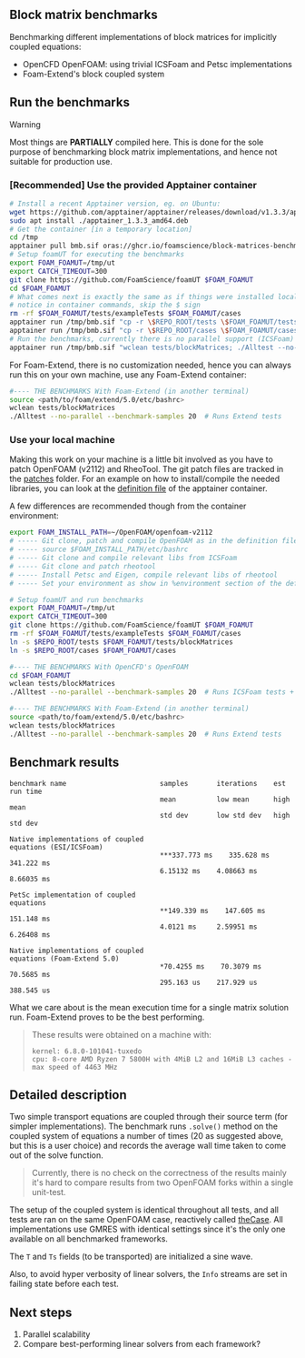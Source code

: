## Block matrix benchmarks

Benchmarking different implementations of block matrices for implicitly 
coupled equations:

- OpenCFD OpenFOAM: using trivial ICSFoam and Petsc implementations
- Foam-Extend's block coupled system

## Run the benchmarks

> [!WARNING]
> Most things are **PARTIALLY** compiled here. This is done for the sole purpose
> of benchmarking block matrix implementations, and hence not suitable for
> production use.

### [Recommended] Use the provided Apptainer container

```bash
# Install a recent Apptainer version, eg. on Ubuntu:
wget https://github.com/apptainer/apptainer/releases/download/v1.3.3/apptainer_1.3.3_amd64.deb
sudo apt install ./apptainer_1.3.3_amd64.deb
# Get the container [in a temporary location]
cd /tmp
apptainer pull bmb.sif oras://ghcr.io/foamscience/block-matrices-benchmark
# Setup foamUT for executing the benchmarks
export FOAM_FOAMUT=/tmp/ut
export CATCH_TIMEOUT=300
git clone https://github.com/FoamScience/foamUT $FOAM_FOAMUT
cd $FOAM_FOAMUT
# What comes next is exactly the same as if things were installed locally
# notice in container commands, skip the $ sign
rm -rf $FOAM_FOAMUT/tests/exampleTests $FOAM_FOAMUT/cases
apptainer run /tmp/bmb.sif "cp -r \$REPO_ROOT/tests \$FOAM_FOAMUT/tests/blockMatrices"
apptainer run /tmp/bmb.sif "cp -r \$REPO_ROOT/cases \$FOAM_FOAMUT/cases"
# Run the benchmarks, currently there is no parallel support (ICSFoam)
apptainer run /tmp/bmb.sif "wclean tests/blockMatrices; ./Alltest --no-parallel --benchmark-samples 20"
```

For Foam-Extend, there is no customization needed, hence you can always run this
on your own machine, use any Foam-Extend container:
```bash
#---- THE BENCHMARKS With Foam-Extend (in another terminal)
source <path/to/foam/extend/5.0/etc/bashrc>
wclean tests/blockMatrices
./Alltest --no-parallel --benchmark-samples 20  # Runs Extend tests
```

### Use your local machine

Making this work on your machine is a little bit involved as you have to patch OpenFOAM (v2112) and RheoTool.
The git patch files are tracked in the [patches](pactches)
folder. For an example on how to install/compile the needed libraries, you can look at the
[definition file](build/container.def) of the apptainer container.

A few differences are recommended though from the container environment:

```bash
export FOAM_INSTALL_PATH=~/OpenFOAM/openfoam-v2112
# ----- Git clone, patch and compile OpenFOAM as in the definition file
# ----- source $FOAM_INSTALL_PATH/etc/bashrc
# ----- Git clone and compile relevant libs from ICSFoam
# ----- Git clone and patch rheotool
# ----- Install Petsc and Eigen, compile relevant libs of rheotool
# ----- Set your environment as show in %environment section of the definition file

# Setup foamUT and run benchmarks
export FOAM_FOAMUT=/tmp/ut
export CATCH_TIMEOUT=300
git clone https://github.com/FoamScience/foamUT $FOAM_FOAMUT
rm -rf $FOAM_FOAMUT/tests/exampleTests $FOAM_FOAMUT/cases
ln -s $REPO_ROOT/tests $FOAM_FOAMUT/tests/blockMatrices
ln -s $REPO_ROOT/cases $FOAM_FOAMUT/cases

#---- THE BENCHMARKS With OpenCFD's OpenFOAM
cd $FOAM_FOAMUT
wclean tests/blockMatrices
./Alltest --no-parallel --benchmark-samples 20  # Runs ICSFoam tests + RheoTool

#---- THE BENCHMARKS With Foam-Extend (in another terminal)
source <path/to/foam/extend/5.0/etc/bashrc>
wclean tests/blockMatrices
./Alltest --no-parallel --benchmark-samples 20  # Runs Extend tests
```

## Benchmark results

```
benchmark name                       samples       iterations    est run time
                                     mean          low mean      high mean
                                     std dev       low std dev   high std dev

Native implementations of coupled 
equations (ESI/ICSFoam)
                                     ***337.773 ms    335.628 ms    341.222 ms 
                                     6.15132 ms    4.08663 ms    8.66035 ms

PetSc implementation of coupled                                                
equations
                                     **149.339 ms    147.605 ms    151.148 ms 
                                     4.0121 ms     2.59951 ms    6.26408 ms

Native implementations of coupled 
equations (Foam-Extend 5.0)
                                     *70.4255 ms    70.3079 ms    70.5685 ms 
                                     295.163 us    217.929 us    388.545 us
```
What we care about is the mean execution time for a single matrix solution run.
Foam-Extend proves to be the best performing.

> These results were obtained on a machine with:
> ```
> kernel: 6.8.0-101041-tuxedo
> cpu: 8-core AMD Ryzen 7 5800H with 4MiB L2 and 16MiB L3 caches - max speed of 4463 MHz
> ```

## Detailed description

Two simple transport equations are coupled through their source term (for simpler implementations).
The benchmark runs `.solve()` method on the coupled system of equations a number of times (20 as suggested
above, but this is a user choice)  and records the average wall time taken to come out of the solve function.

> Currently, there is no check on the correctness of the results mainly it's hard to compare results from
> two OpenFOAM forks within a single unit-test.

The setup of the coupled system is identical throughout all tests, and all tests are ran on the same OpenFOAM
case, reactively called [theCase](cases/theCase). All implementations use GMRES with identical settings since
it's the only one available on all benchmarked frameworks.

The `T` and `Ts` fields (to be transported) are initialized a sine wave.

Also, to avoid hyper verbosity of linear solvers, the `Info` streams are set in failing state before each test.

## Next steps

1. Parallel scalability
1. Compare best-performing linear solvers from each framework?
